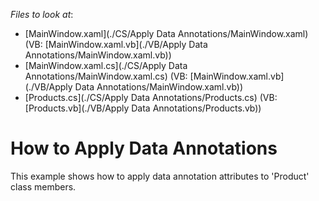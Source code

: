 <!-- default file list -->
*Files to look at*:

* [MainWindow.xaml](./CS/Apply Data Annotations/MainWindow.xaml) (VB: [MainWindow.xaml.vb](./VB/Apply Data Annotations/MainWindow.xaml.vb))
* [MainWindow.xaml.cs](./CS/Apply Data Annotations/MainWindow.xaml.cs) (VB: [MainWindow.xaml.vb](./VB/Apply Data Annotations/MainWindow.xaml.vb))
* [Products.cs](./CS/Apply Data Annotations/Products.cs) (VB: [Products.vb](./VB/Apply Data Annotations/Products.vb))
<!-- default file list end -->
# How to Apply Data Annotations


<p>This example shows how to apply data annotation attributes to 'Product' class members.</p>

<br/>


